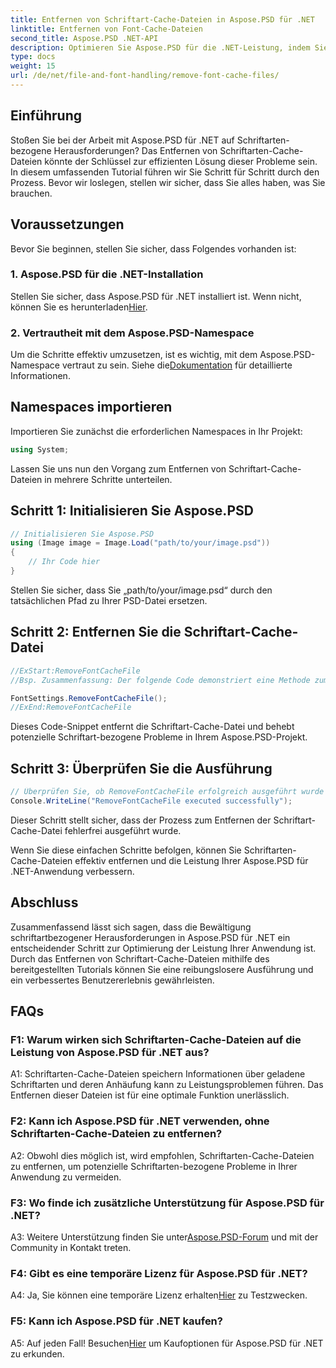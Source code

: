 ```yaml
---
title: Entfernen von Schriftart-Cache-Dateien in Aspose.PSD für .NET
linktitle: Entfernen von Font-Cache-Dateien
second_title: Aspose.PSD .NET-API
description: Optimieren Sie Aspose.PSD für die .NET-Leistung, indem Sie Schriftarten-Cache-Dateien entfernen. Befolgen Sie unsere Schritt-für-Schritt-Anleitung für eine reibungslose Ausführung.
type: docs
weight: 15
url: /de/net/file-and-font-handling/remove-font-cache-files/
---
```

## Einführung

Stoßen Sie bei der Arbeit mit Aspose.PSD für .NET auf Schriftarten-bezogene Herausforderungen? Das Entfernen von Schriftarten-Cache-Dateien könnte der Schlüssel zur effizienten Lösung dieser Probleme sein. In diesem umfassenden Tutorial führen wir Sie Schritt für Schritt durch den Prozess. Bevor wir loslegen, stellen wir sicher, dass Sie alles haben, was Sie brauchen.

## Voraussetzungen

Bevor Sie beginnen, stellen Sie sicher, dass Folgendes vorhanden ist:

### 1. Aspose.PSD für die .NET-Installation

 Stellen Sie sicher, dass Aspose.PSD für .NET installiert ist. Wenn nicht, können Sie es herunterladen[Hier](https://releases.aspose.com/psd/net/).

### 2. Vertrautheit mit dem Aspose.PSD-Namespace

 Um die Schritte effektiv umzusetzen, ist es wichtig, mit dem Aspose.PSD-Namespace vertraut zu sein. Siehe die[Dokumentation](https://reference.aspose.com/psd/net/) für detaillierte Informationen.

## Namespaces importieren

Importieren Sie zunächst die erforderlichen Namespaces in Ihr Projekt:

```csharp
using System;
```

Lassen Sie uns nun den Vorgang zum Entfernen von Schriftart-Cache-Dateien in mehrere Schritte unterteilen.

## Schritt 1: Initialisieren Sie Aspose.PSD

```csharp
// Initialisieren Sie Aspose.PSD
using (Image image = Image.Load("path/to/your/image.psd"))
{
    // Ihr Code hier
}
```

Stellen Sie sicher, dass Sie „path/to/your/image.psd“ durch den tatsächlichen Pfad zu Ihrer PSD-Datei ersetzen.

## Schritt 2: Entfernen Sie die Schriftart-Cache-Datei

```csharp
//ExStart:RemoveFontCacheFile
//Bsp. Zusammenfassung: Der folgende Code demonstriert eine Methode zum Entfernen von Dateien aus dem Cache geladener Schriftarten.

FontSettings.RemoveFontCacheFile();
//ExEnd:RemoveFontCacheFile
```

Dieses Code-Snippet entfernt die Schriftart-Cache-Datei und behebt potenzielle Schriftart-bezogene Probleme in Ihrem Aspose.PSD-Projekt.

## Schritt 3: Überprüfen Sie die Ausführung

```csharp
// Überprüfen Sie, ob RemoveFontCacheFile erfolgreich ausgeführt wurde
Console.WriteLine("RemoveFontCacheFile executed successfully");
```

Dieser Schritt stellt sicher, dass der Prozess zum Entfernen der Schriftart-Cache-Datei fehlerfrei ausgeführt wurde.

Wenn Sie diese einfachen Schritte befolgen, können Sie Schriftarten-Cache-Dateien effektiv entfernen und die Leistung Ihrer Aspose.PSD für .NET-Anwendung verbessern.

## Abschluss

Zusammenfassend lässt sich sagen, dass die Bewältigung schriftartbezogener Herausforderungen in Aspose.PSD für .NET ein entscheidender Schritt zur Optimierung der Leistung Ihrer Anwendung ist. Durch das Entfernen von Schriftart-Cache-Dateien mithilfe des bereitgestellten Tutorials können Sie eine reibungslosere Ausführung und ein verbessertes Benutzererlebnis gewährleisten.

## FAQs

### F1: Warum wirken sich Schriftarten-Cache-Dateien auf die Leistung von Aspose.PSD für .NET aus?

A1: Schriftarten-Cache-Dateien speichern Informationen über geladene Schriftarten und deren Anhäufung kann zu Leistungsproblemen führen. Das Entfernen dieser Dateien ist für eine optimale Funktion unerlässlich.

### F2: Kann ich Aspose.PSD für .NET verwenden, ohne Schriftarten-Cache-Dateien zu entfernen?

A2: Obwohl dies möglich ist, wird empfohlen, Schriftarten-Cache-Dateien zu entfernen, um potenzielle Schriftarten-bezogene Probleme in Ihrer Anwendung zu vermeiden.

### F3: Wo finde ich zusätzliche Unterstützung für Aspose.PSD für .NET?

 A3: Weitere Unterstützung finden Sie unter[Aspose.PSD-Forum](https://forum.aspose.com/c/psd/34) und mit der Community in Kontakt treten.

### F4: Gibt es eine temporäre Lizenz für Aspose.PSD für .NET?

 A4: Ja, Sie können eine temporäre Lizenz erhalten[Hier](https://purchase.aspose.com/temporary-license/) zu Testzwecken.

### F5: Kann ich Aspose.PSD für .NET kaufen?

 A5: Auf jeden Fall! Besuchen[Hier](https://purchase.aspose.com/buy) um Kaufoptionen für Aspose.PSD für .NET zu erkunden.